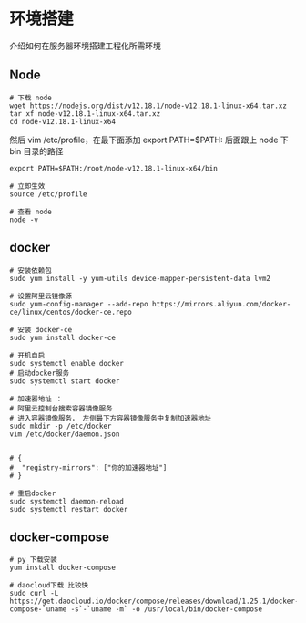 # 环境搭建

介绍如何在服务器环境搭建工程化所需环境

## Node

```
# 下载 node
wget https://nodejs.org/dist/v12.18.1/node-v12.18.1-linux-x64.tar.xz
tar xf node-v12.18.1-linux-x64.tar.xz 
cd node-v12.18.1-linux-x64 
```

然后 vim /etc/profile，在最下面添加 export PATH=$PATH: 后面跟上 node 下 bin 目录的路径

```
export PATH=$PATH:/root/node-v12.18.1-linux-x64/bin

# 立即生效
source /etc/profile

# 查看 node
node -v
```

## docker

```
# 安装依赖包
sudo yum install -y yum-utils device-mapper-persistent-data lvm2 

# 设置阿里云镜像源
sudo yum-config-manager --add-repo https://mirrors.aliyun.com/docker-ce/linux/centos/docker-ce.repo 

# 安装 docker-ce
sudo yum install docker-ce

# 开机自启
sudo systemctl enable docker 
# 启动docker服务  
sudo systemctl start docker
```



```
# 加速器地址 ：
# 阿里云控制台搜索容器镜像服务
# 进入容器镜像服务， 左侧最下方容器镜像服务中复制加速器地址
sudo mkdir -p /etc/docker
vim /etc/docker/daemon.json


# {
#  "registry-mirrors": ["你的加速器地址"]
# }

# 重启docker
sudo systemctl daemon-reload
sudo systemctl restart docker
```


## docker-compose

```
# py 下载安装
yum install docker-compose

# daocloud下载 比较快
sudo curl -L https://get.daocloud.io/docker/compose/releases/download/1.25.1/docker-compose-`uname -s`-`uname -m` -o /usr/local/bin/docker-compose
```